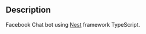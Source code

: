 ## Description

Facebook Chat bot using [Nest](https://github.com/nestjs/nest) framework TypeScript.


